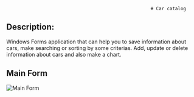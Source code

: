                                                          # Car catalog
## Description:
Windows Forms application that can help you to save information about cars, make searching or sorting by some criterias.
Add, update or delete information about cars and also make a chart.

## Main Form
![Main Form](C:\Users\38097\Desktop\1.png "Описание будет тут")
